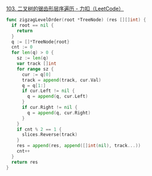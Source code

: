 [103. 二叉树的锯齿形层序遍历 - 力扣（LeetCode）](https://leetcode.cn/problems/binary-tree-zigzag-level-order-traversal/)
```go
func zigzagLevelOrder(root *TreeNode) (res [][]int) {
  if root == nil {
    return
  }
  q := []*TreeNode{root}
  cnt := 0
  for len(q) > 0 {
    sz := len(q)
    var track []int
    for range sz {
      cur := q[0]
      track = append(track, cur.Val)
      q = q[1:]
      if cur.Left != nil {
        q = append(q, cur.Left)
      }
      if cur.Right != nil {
        q = append(q, cur.Right)
      }
    }
    if cnt % 2 == 1 {
      slices.Reverse(track)
    }
    res = append(res, append([]int(nil), track...))
    cnt++
  }
  return res
}
```